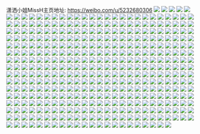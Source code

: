 潇洒小姐MissH主页地址: https://weibo.com/u/5232680306 
![](https://wx4.sinaimg.cn/mw2000/005I7Nbsly1h8ix5zwryxj31hc0u0wkk.jpg) 
![](https://wx4.sinaimg.cn/mw2000/005I7Nbsly1h83tflz50oj31hc0u04ek.jpg) 
![](https://wx4.sinaimg.cn/mw2000/005I7Nbsly1h83u0gj3xoj30u01hcgwz.jpg) 
![](https://wx4.sinaimg.cn/mw2000/005I7Nbsly1h81nvpd8gxj30qa1apn0x.jpg) 
![](https://wx4.sinaimg.cn/mw2000/005I7Nbsly1h7r5wjonvnj31400u0k53.jpg) 
![](https://wx4.sinaimg.cn/mw2000/005I7Nbsly1h7r5wjv5ocj31400u0141.jpg) 
![](https://wx4.sinaimg.cn/mw2000/005I7Nbsly1h7r5wk0howj30mi0u0ai2.jpg) 
![](https://wx4.sinaimg.cn/mw2000/005I7Nbsly1h7r5wk886kj30tz0min1r.jpg) 
![](https://wx4.sinaimg.cn/mw2000/005I7Nbsly1h7r5wjhnbdj31400u0gx9.jpg) 
![](https://wx4.sinaimg.cn/mw2000/005I7Nbsly1h7r5wkdguej31hc0u0k4a.jpg) 
![](https://wx4.sinaimg.cn/mw2000/005I7Nbsly1h7oxaqglppj32c03404qs.jpg) 
![](https://wx4.sinaimg.cn/mw2000/005I7Nbsly1h7odlyfgqfj32dc36w4qt.jpg) 
![](https://wx4.sinaimg.cn/mw2000/005I7Nbsly1h7odm035gwj31np27mhdu.jpg) 
![](https://wx4.sinaimg.cn/mw2000/005I7Nbsly1h7odm2dtxmj32dc35se84.jpg) 
![](https://wx4.sinaimg.cn/mw2000/005I7Nbsly1h7odlvm3mlj32dc35s7wl.jpg) 
![](https://wx4.sinaimg.cn/mw2000/005I7Nbsly1h7odm4yzvqj32dc35s4qt.jpg) 
![](https://wx4.sinaimg.cn/mw2000/005I7Nbsly1h7odvx2fdcj32c03401l0.jpg) 
![](https://wx4.sinaimg.cn/mw2000/005I7Nbsly1h7odw035ylj32dc35s1l2.jpg) 
![](https://wx4.sinaimg.cn/mw2000/005I7Nbsly1h7odw334prj30wi1ychdu.jpg) 
![](https://wx4.sinaimg.cn/mw2000/005I7Nbsly1h7odwkfs6ej33402c01kz.jpg) 
![](https://wx4.sinaimg.cn/mw2000/005I7Nbsly1h7odxm3fddj32c0340b2e.jpg) 
![](https://wx4.sinaimg.cn/mw2000/005I7Nbsly1h7odxqb96aj32c0340nph.jpg) 
![](https://wx4.sinaimg.cn/mw2000/005I7Nbsly1h7odxtb9mtj32c02mub2a.jpg) 
![](https://wx4.sinaimg.cn/mw2000/005I7Nbsly1h7odxi0ky4j32c03404qs.jpg) 
![](https://wx4.sinaimg.cn/mw2000/005I7Nbsly1h7odxvji5lj30wi1ychdt.jpg) 
![](https://wx4.sinaimg.cn/mw2000/005I7Nbsly1h7odxx0ucrj32c0340u0y.jpg) 
![](https://wx4.sinaimg.cn/mw2000/005I7Nbsly1h7ocrlungxj32dc35sqv8.jpg) 
![](https://wx4.sinaimg.cn/mw2000/005I7Nbsly1h7ocs3etbmj31o02yokjn.jpg) 
![](https://wx4.sinaimg.cn/mw2000/005I7Nbsly1h7ocrovl8lj32dc35su11.jpg) 
![](https://wx4.sinaimg.cn/mw2000/005I7Nbsly1h7ocrs0tb6j32dc35su11.jpg) 
![](https://wx4.sinaimg.cn/mw2000/005I7Nbsly1h7ocsdgnt7j32dc35s1l2.jpg) 
![](https://wx4.sinaimg.cn/mw2000/005I7Nbsly1h7ocrv9rf8j32dc35shdx.jpg) 
![](https://wx4.sinaimg.cn/mw2000/005I7Nbsly1h7ocry9aosj32dc35su11.jpg) 
![](https://wx4.sinaimg.cn/mw2000/005I7Nbsly1h7ocs1fvp9j32dc35snph.jpg) 
![](https://wx4.sinaimg.cn/mw2000/005I7Nbsly1h7ocs5qxa9j31o02yohdx.jpg) 
![](https://wx4.sinaimg.cn/mw2000/005I7Nbsly1h7ocs7z7mnj31o02w8x6s.jpg) 
![](https://wx4.sinaimg.cn/mw2000/005I7Nbsly1h7ocrijg33j32dc36su0z.jpg) 
![](https://wx4.sinaimg.cn/mw2000/005I7Nbsly1h7ocsadanoj31nm2yo1l0.jpg) 
![](https://wx4.sinaimg.cn/mw2000/005I7Nbsly1h7ocwxmmoej30wi0hy7a3.jpg) 
![](https://wx4.sinaimg.cn/mw2000/005I7Nbsly1h7nbjrh9nkj30vd0u0790.jpg) 
![](https://wx4.sinaimg.cn/mw2000/005I7Nbsly1h7m4nhbbg8j30tz129gu6.jpg) 
![](https://wx4.sinaimg.cn/mw2000/005I7Nbsly1h7ldwyg1n4j31400u0gyw.jpg) 
![](https://wx4.sinaimg.cn/mw2000/005I7Nbsly1h7ldrvzhemj31400u07hx.jpg) 
![](https://wx4.sinaimg.cn/mw2000/005I7Nbsly1h7ldw601txj316r0tpqmz.jpg) 
![](https://wx4.sinaimg.cn/mw2000/005I7Nbsly1h7ldrwdpwij30mi0u0grn.jpg) 
![](https://wx4.sinaimg.cn/mw2000/005I7Nbsly1h7ldrvlk73j31400u013q.jpg) 
![](https://wx4.sinaimg.cn/mw2000/005I7Nbsly1h7ldrwu0dnj31400u0n7e.jpg) 
![](https://wx4.sinaimg.cn/mw2000/005I7Nbsly1h7f9mhy1akj31hc0u07jv.jpg) 
![](https://wx4.sinaimg.cn/mw2000/005I7Nbsly1h7f9mi8pqgj30mi0u0jvx.jpg) 
![](https://wx4.sinaimg.cn/mw2000/005I7Nbsly1h7f9migectj30mi0u0q8s.jpg) 
![](https://wx4.sinaimg.cn/mw2000/005I7Nbsly1h7f9mipq5ej31400u0qeu.jpg) 
![](https://wx4.sinaimg.cn/mw2000/005I7Nbsly1h7f9miw2khj30mi0u0k1b.jpg) 
![](https://wx4.sinaimg.cn/mw2000/005I7Nbsly1h7f9mj2yv5j30mi0u0jwj.jpg) 
![](https://wx4.sinaimg.cn/mw2000/005I7Nbsly1h7ehsxk9hsj30rt1avmza.jpg) 
![](https://wx4.sinaimg.cn/mw2000/005I7Nbsly1h79amyobusj30wa1flgn9.jpg) 
![](https://wx4.sinaimg.cn/mw2000/005I7Nbsly1h78gftj80qj32c02whhdv.jpg) 
![](https://wx4.sinaimg.cn/mw2000/005I7Nbsly1h783iigvksj31400u0tab.jpg) 
![](https://wx4.sinaimg.cn/mw2000/005I7Nbsly1h783ii4c6vj31400u00yo.jpg) 
![](https://wx4.sinaimg.cn/mw2000/005I7Nbsly1h783iitl1rj31400u0gpc.jpg) 
![](https://wx4.sinaimg.cn/mw2000/005I7Nbsly1h783ij65qfj31400u07bf.jpg) 
![](https://wx4.sinaimg.cn/mw2000/005I7Nbsly1h783iji2qqj30u0140772.jpg) 
![](https://wx4.sinaimg.cn/mw2000/005I7Nbsly1h783ijw9b9j31400u0k1l.jpg) 
![](https://wx4.sinaimg.cn/mw2000/005I7Nbsly1h783ikaejjj30u0140786.jpg) 
![](https://wx4.sinaimg.cn/mw2000/005I7Nbsly1h783ikrsu0j31400u0te9.jpg) 
![](https://wx4.sinaimg.cn/mw2000/005I7Nbsly1h783il13orj30pa0s0wgf.jpg) 
![](https://wx4.sinaimg.cn/mw2000/005I7Nbsly1h77iyibay6j32c03404qr.jpg) 
![](https://wx4.sinaimg.cn/mw2000/005I7Nbsly1h77iyg4gibj32c0340nmm.jpg) 
![](https://wx4.sinaimg.cn/mw2000/005I7Nbsly1h77iygxi0nj33402c0h3g.jpg) 
![](https://wx4.sinaimg.cn/mw2000/005I7Nbsly1h77iyeffq5j31o02yonmc.jpg) 
![](https://wx4.sinaimg.cn/mw2000/005I7Nbsly1h77iympvi4j31o02yoe81.jpg) 
![](https://wx4.sinaimg.cn/mw2000/005I7Nbsly1h77iykyik9j33402d9hdy.jpg) 
![](https://wx4.sinaimg.cn/mw2000/005I7Nbsly1h76w14uqg2j30u014q103.jpg) 
![](https://wx4.sinaimg.cn/mw2000/005I7Nbsly1h6wwq1xkbtj31hc0u0qf3.jpg) 
![](https://wx4.sinaimg.cn/mw2000/005I7Nbsly1h6wwq5b2e9j30tz10udpp.jpg) 
![](https://wx4.sinaimg.cn/mw2000/005I7Nbsly1h6wwqawke8j30u00fv42c.jpg) 
![](https://wx4.sinaimg.cn/mw2000/005I7Nbsly1h6ul8fo0dfj30u0140dnb.jpg) 
![](https://wx4.sinaimg.cn/mw2000/005I7Nbsly1h6ul8glqv5j31250u0gz6.jpg) 
![](https://wx4.sinaimg.cn/mw2000/005I7Nbsly1h6ul5v5sijj30u00vhwhv.jpg) 
![](https://wx4.sinaimg.cn/mw2000/005I7Nbsly1h6rdygem5gj31400u0wsc.jpg) 
![](https://wx4.sinaimg.cn/mw2000/005I7Nbsly1h6rdygtb56j30mi0u0tbk.jpg) 
![](https://wx4.sinaimg.cn/mw2000/005I7Nbsly1h6rdyg5nclj30mi0u0jzn.jpg) 
![](https://wx4.sinaimg.cn/mw2000/005I7Nbsly1h6jbv865qej33402c01kx.jpg) 
![](https://wx4.sinaimg.cn/mw2000/005I7Nbsly1h6jbv9fzikj33402c04qp.jpg) 
![](https://wx4.sinaimg.cn/mw2000/005I7Nbsly1h6jbv6kl1rj33402c04qr.jpg) 
![](https://wx4.sinaimg.cn/mw2000/005I7Nbsly1h6hlkq13mwj30ou185q59.jpg) 
![](https://wx4.sinaimg.cn/mw2000/005I7Nbsly1h6hlkpk05dj32c034016f.jpg) 
![](https://wx4.sinaimg.cn/mw2000/005I7Nbsly1h6dl0pwthhj30ld0tgwf6.jpg) 
![](https://wx4.sinaimg.cn/mw2000/005I7Nbsly1h6dkzsvej9j30wi1yce81.jpg) 
![](https://wx4.sinaimg.cn/mw2000/005I7Nbsly1h5cjd31n6fj318w0u07jx.jpg) 
![](https://wx4.sinaimg.cn/mw2000/005I7Nbsly1h5a8oxvagrj329j29jhdu.jpg) 
![](https://wx4.sinaimg.cn/mw2000/005I7Nbsly1h55hd4202kj31400u0alc.jpg) 
![](https://wx4.sinaimg.cn/mw2000/005I7Nbsly1h55hd18l67j31400u0al6.jpg) 
![](https://wx4.sinaimg.cn/mw2000/005I7Nbsly1h55hd2zgy6j31400u0wqp.jpg) 
![](https://wx4.sinaimg.cn/mw2000/005I7Nbsly1h55hd244f4j31400u0wq4.jpg) 
![](https://wx4.sinaimg.cn/mw2000/005I7Nbsly1h55hf2dwg8j30u010qagv.jpg) 
![](https://wx4.sinaimg.cn/mw2000/005I7Nbsly1h55hd58mubj30u014046v.jpg) 
![](https://wx4.sinaimg.cn/mw2000/005I7Nbsly1h4ktrwy9t1j30mi0qctd6.jpg) 
![](https://wx4.sinaimg.cn/mw2000/005I7Nbsly1h4h2j9fbtoj31hc0u0k5y.jpg) 
![](https://wx4.sinaimg.cn/mw2000/005I7Nbsly1h46xn0viwhj30ku112jzi.jpg) 
![](https://wx4.sinaimg.cn/mw2000/005I7Nbsly1h3p2d0hj9lj31400u0471.jpg) 
![](https://wx4.sinaimg.cn/mw2000/005I7Nbsly1h3p2bwus3kj31400u0n4e.jpg) 
![](https://wx4.sinaimg.cn/mw2000/005I7Nbsly1h3hh7jrugaj32yo1o0npf.jpg) 
![](https://wx4.sinaimg.cn/mw2000/005I7Nbsly1h3hh7kma0fj32mk1o0qv6.jpg) 
![](https://wx4.sinaimg.cn/mw2000/005I7Nbsly1h3hh7lsouuj31o02yo7wj.jpg) 
![](https://wx4.sinaimg.cn/mw2000/005I7Nbsly1h3hh7msp0dj31o02yob2b.jpg) 
![](https://wx4.sinaimg.cn/mw2000/005I7Nbsly1h3hh7npukuj32yo1o0qv7.jpg) 
![](https://wx4.sinaimg.cn/mw2000/005I7Nbsly1h3hh7p0t2kj32yo1o0qv7.jpg) 
![](https://wx4.sinaimg.cn/mw2000/005I7Nbsly1h3frvb4ibtj30wi1nx7ji.jpg) 
![](https://wx4.sinaimg.cn/mw2000/005I7Nbsly1h3dhheg2yjj32a22a21ky.jpg) 
![](https://wx4.sinaimg.cn/mw2000/005I7Nbsly1h3151c8826j31hc0u0h2i.jpg) 
![](https://wx4.sinaimg.cn/mw2000/005I7Nbsly1h2yxlivswrj31hc0u049c.jpg) 
![](https://wx4.sinaimg.cn/mw2000/005I7Nbsly1h2yxljcc6uj33402c0npd.jpg) 
![](https://wx4.sinaimg.cn/mw2000/005I7Nbsly1h2yxhichsfj31hc0u0b29.jpg) 
![](https://wx4.sinaimg.cn/mw2000/005I7Nbsly1h2yxh761uzj315f0tv1kx.jpg) 
![](https://wx4.sinaimg.cn/mw2000/005I7Nbsly1h2xmj1kh59j33402c04qq.jpg) 
![](https://wx4.sinaimg.cn/mw2000/005I7Nbsly1h2xmj29k6ej33402c04qp.jpg) 
![](https://wx4.sinaimg.cn/mw2000/005I7Nbsly1h2qatu3d23j31540t4dro.jpg) 
![](https://wx4.sinaimg.cn/mw2000/005I7Nbsly1h2qattuv1yj31hc0u0asw.jpg) 
![](https://wx4.sinaimg.cn/mw2000/005I7Nbsly1h2kvz4iahdj333y28nx6r.jpg) 
![](https://wx4.sinaimg.cn/mw2000/005I7Nbsly1h2jwskqix1j30u60u648v.jpg) 
![](https://wx4.sinaimg.cn/mw2000/005I7Nbsly1h2jwsl13y7j30u60u6wpt.jpg) 
![](https://wx4.sinaimg.cn/mw2000/005I7Nbsly1h2jwslfg2aj30u60u6agr.jpg) 
![](https://wx4.sinaimg.cn/mw2000/005I7Nbsly1h2jwsk6fj7j32c0340e83.jpg) 
![](https://wx4.sinaimg.cn/mw2000/005I7Nbsly1h2jwsm1iv9j322o341kjl.jpg) 
![](https://wx4.sinaimg.cn/mw2000/005I7Nbsly1h2jwsm8a6uj30zm0yy0xw.jpg) 
![](https://wx4.sinaimg.cn/mw2000/005I7Nbsly1h2g0sawmnvj30tz0xb4f3.jpg) 
![](https://wx4.sinaimg.cn/mw2000/005I7Nbsly1h2g0wp1onwj30k00db0tq.jpg) 
![](https://wx4.sinaimg.cn/mw2000/005I7Nbsly1h2g0woqlwbj30ji0hmta9.jpg) 
![](https://wx4.sinaimg.cn/mw2000/005I7Nbsly1h2g0wp9xt0j30ki0jydhq.jpg) 
![](https://wx4.sinaimg.cn/mw2000/005I7Nbsly1h2ch73ee9xj32c0340qv5.jpg) 
![](https://wx4.sinaimg.cn/mw2000/005I7Nbsly1h22dh8ks37j32c0340qv7.jpg) 
![](https://wx4.sinaimg.cn/mw2000/005I7Nbsly1h22dh9evcwj32c03401kz.jpg) 
![](https://wx4.sinaimg.cn/mw2000/005I7Nbsly1h22dh7bgojj33402c01kz.jpg) 
![](https://wx4.sinaimg.cn/mw2000/005I7Nbsly1h22dhad01kj33402c0hdv.jpg) 
![](https://wx4.sinaimg.cn/mw2000/005I7Nbsly1h1z7k9zkdmj31sc2ds7wi.jpg) 
![](https://wx4.sinaimg.cn/mw2000/005I7Nbsly1h1ukbni7gjj30te13z14q.jpg) 
![](https://wx4.sinaimg.cn/mw2000/005I7Nbsly1h1m1c0nd3hj31d20u0np6.jpg) 
![](https://wx4.sinaimg.cn/mw2000/005I7Nbsly1h1jwtj1v8gj31c60u0axp.jpg) 
![](https://wx4.sinaimg.cn/mw2000/005I7Nbsly1h1jwti8asmj31hc0u0e81.jpg) 
![](https://wx4.sinaimg.cn/mw2000/005I7Nbsly1h1jwtk1pw9j30mi0u0k39.jpg) 
![](https://wx4.sinaimg.cn/mw2000/005I7Nbsly1h1jwvqttvgj30mi0u04a4.jpg) 
![](https://wx4.sinaimg.cn/mw2000/005I7Nbsly1h1jwvra4k6j30mi0u04c0.jpg) 
![](https://wx4.sinaimg.cn/mw2000/005I7Nbsly1h1jwvq5xj1j31400u07tu.jpg) 
![](https://wx4.sinaimg.cn/mw2000/005I7Nbsly1h1d3btp8p1j313u0tungs.jpg) 
![](https://wx4.sinaimg.cn/mw2000/005I7Nbsly1h1d3bt7i7qj313u0tun80.jpg) 
![](https://wx4.sinaimg.cn/mw2000/005I7Nbsly1h1d3budoolj31hc0u0tsg.jpg) 
![](https://wx4.sinaimg.cn/mw2000/005I7Nbsly1h1d3bupcudj313u0tu13v.jpg) 
![](https://wx4.sinaimg.cn/mw2000/005I7Nbsly1h1d3bsdbtxj30mi0u0aii.jpg) 
![](https://wx4.sinaimg.cn/mw2000/005I7Nbsly1h1d3bstwesj31400u0h7g.jpg) 
![](https://wx4.sinaimg.cn/mw2000/005I7Nbsly1h19shibgjej31400u0x09.jpg) 
![](https://wx4.sinaimg.cn/mw2000/005I7Nbsly1h19shhrg9wj30mi0u0alw.jpg) 
![](https://wx4.sinaimg.cn/mw2000/005I7Nbsly1h181tfy307j31nt0m6h99.jpg) 
![](https://wx4.sinaimg.cn/mw2000/005I7Nbsly1h12atyldvrj30mi0u0nam.jpg) 
![](https://wx4.sinaimg.cn/mw2000/005I7Nbsly1h12avqi5sbj30y00s2ql6.jpg) 
![](https://wx4.sinaimg.cn/mw2000/005I7Nbsly1h12atzlolmj32c03407wj.jpg) 
![](https://wx4.sinaimg.cn/mw2000/005I7Nbsly1h12au0gspcj33402c0x6r.jpg) 
![](https://wx4.sinaimg.cn/mw2000/005I7Nbsly1h12au18hd7j30mi0u0nju.jpg) 
![](https://wx4.sinaimg.cn/mw2000/005I7Nbsly1h12autoz72j33402c0kjp.jpg) 
![](https://wx4.sinaimg.cn/mw2000/005I7Nbsly1h0y3kn27i3j30mi0u0kdx.jpg) 
![](https://wx4.sinaimg.cn/mw2000/005I7Nbsly1h0y3knp5lkj30mi0u0nas.jpg) 
![](https://wx4.sinaimg.cn/mw2000/005I7Nbsly1h0y3koinpoj30mi0u0k17.jpg) 
![](https://wx4.sinaimg.cn/mw2000/005I7Nbsly1h0y3kp3wv7j31400u0ane.jpg) 
![](https://wx4.sinaimg.cn/mw2000/005I7Nbsly1h0y3kplyezj30mi0u0wv8.jpg) 
![](https://wx4.sinaimg.cn/mw2000/005I7Nbsly1h0y3klzxqij31400u0x5o.jpg) 
![](https://wx4.sinaimg.cn/mw2000/005I7Nbsly1h0y3kq0ublj30mi0u0gzx.jpg) 
![](https://wx4.sinaimg.cn/mw2000/005I7Nbsly1h0y3kqfxgjj30mi0u0tld.jpg) 
![](https://wx4.sinaimg.cn/mw2000/005I7Nbsly1h0y3l9lltdj30mi0u0ngo.jpg) 
![](https://wx4.sinaimg.cn/mw2000/005I7Nbsly1h0nsq54dqkj30qo182q6i.jpg) 
![](https://wx4.sinaimg.cn/mw2000/005I7Nbsly1h0l2bg0q6cj30hs0g1taf.jpg) 
![](https://wx4.sinaimg.cn/mw2000/005I7Nbsly1h0l2bg9agoj30j60lwtcm.jpg) 
![](https://wx4.sinaimg.cn/mw2000/005I7Nbsly1h0845ahg9lj31400u0wmc.jpg) 
![](https://wx4.sinaimg.cn/mw2000/005I7Nbsly1h0845aszrwj31400u0jzk.jpg) 
![](https://wx4.sinaimg.cn/mw2000/005I7Nbsly1h08459yplzj31400u0tid.jpg) 
![](https://wx4.sinaimg.cn/mw2000/005I7Nbsly1h0845baeb8j30tz0miq8e.jpg) 
![](https://wx4.sinaimg.cn/mw2000/005I7Nbsly1h07cezva0mj30tz1ef7gb.jpg) 
![](https://wx4.sinaimg.cn/mw2000/005I7Nbsly1h07cdznmvlj31e20u0h75.jpg) 
![](https://wx4.sinaimg.cn/mw2000/005I7Nbsly1h07ce1xyvoj31hc0u04cu.jpg) 
![](https://wx4.sinaimg.cn/mw2000/005I7Nbsly1h07ce2m7qaj31hc0u0tjb.jpg) 
![](https://wx4.sinaimg.cn/mw2000/005I7Nbsly1h07ce3awkgj30tk16rwm2.jpg) 
![](https://wx4.sinaimg.cn/mw2000/005I7Nbsly1h07ce3pv97j30tz1ddgrf.jpg) 
![](https://wx4.sinaimg.cn/mw2000/005I7Nbsly1gzry2al6bhj30tu1eu4qp.jpg) 
![](https://wx4.sinaimg.cn/mw2000/005I7Nbsly1gzry33nnrmj32qo1jix6r.jpg) 
![](https://wx4.sinaimg.cn/mw2000/005I7Nbsly1gzry35fn7qj32c0340npe.jpg) 
![](https://wx4.sinaimg.cn/mw2000/005I7Nbsly1gzelmxm19ej31hc0sukgh.jpg) 
![](https://wx4.sinaimg.cn/mw2000/005I7Nbsly1gzelmy8iv7j31g90t54qp.jpg) 
![](https://wx4.sinaimg.cn/mw2000/005I7Nbsly1gyh3qb0z00j31xi33vnpe.jpg) 
![](https://wx4.sinaimg.cn/mw2000/005I7Nbsly1gyh3sdps7wj30wi1yckjl.jpg) 
![](https://wx4.sinaimg.cn/mw2000/005I7Nbsly1gyh3sce7d2j30u01hcwvr.jpg) 
![](https://wx4.sinaimg.cn/mw2000/005I7Nbsly1gxxh8jzwsej30ot0x6dlm.jpg) 
![](https://wx4.sinaimg.cn/mw2000/005I7Nbsly1gxnryrwwwfj31400u079s.jpg) 
![](https://wx4.sinaimg.cn/mw2000/005I7Nbsly1gxns47wpnnj30wq0k0q7n.jpg) 
![](https://wx4.sinaimg.cn/mw2000/005I7Nbsly1gxev8a8sqqj30mi0u0e12.jpg) 
![](https://wx4.sinaimg.cn/mw2000/005I7Nbsly1gxeurioh1zj30mi0u046l.jpg) 
![](https://wx4.sinaimg.cn/mw2000/005I7Nbsly1gxeurifpf6j30tz0miwlx.jpg) 
![](https://wx4.sinaimg.cn/mw2000/005I7Nbsly1gxeuriyqtij30tz0mi7d6.jpg) 
![](https://wx4.sinaimg.cn/mw2000/005I7Nbsly1gxeurj9fwaj31400u0neh.jpg) 
![](https://wx4.sinaimg.cn/mw2000/005I7Nbsly1gxeurjkipxj30pt0eajy2.jpg) 
![](https://wx4.sinaimg.cn/mw2000/005I7Nbsly1gxeurjxlpbj30s50jkdsc.jpg) 
![](https://wx4.sinaimg.cn/mw2000/005I7Nbsly1gwg7k1i64hj30mi0r0tmb.jpg) 
![](https://wx4.sinaimg.cn/mw2000/005I7Nbsly1gwg7kudsnpj30mi0r3dly.jpg) 
![](https://wx4.sinaimg.cn/mw2000/005I7Nbsly1gwel2ni66mj31400u0aoe.jpg) 
![](https://wx4.sinaimg.cn/mw2000/005I7Nbsly1gwel2n4dk8j31400u04kd.jpg) 
![](https://wx4.sinaimg.cn/mw2000/005I7Nbsly1gwel2nwh1xj30u0107ng9.jpg) 
![](https://wx4.sinaimg.cn/mw2000/005I7Nbsly1gwel2onfyhj30u01dq7o5.jpg) 
![](https://wx4.sinaimg.cn/mw2000/005I7Nbsly1gwdoe8ju77j31400u04ad.jpg) 
![](https://wx4.sinaimg.cn/mw2000/005I7Nbsly1gwdoe9a14zj31400u0jvy.jpg) 
![](https://wx4.sinaimg.cn/mw2000/005I7Nbsly1gwdoegnoy0j30u0140alf.jpg) 
![](https://wx4.sinaimg.cn/mw2000/005I7Nbsly1gwdoed51xdj30u0140h1v.jpg) 
![](https://wx4.sinaimg.cn/mw2000/005I7Nbsly1gwdoeaviw4j31400u0wni.jpg) 
![](https://wx4.sinaimg.cn/mw2000/005I7Nbsly1gwdoeef7dpj31400u018z.jpg) 
![](https://wx4.sinaimg.cn/mw2000/005I7Nbsly1gwdoefiatxj30u0140qnk.jpg) 
![](https://wx4.sinaimg.cn/mw2000/005I7Nbsly1gwdoefvv2oj31400u012r.jpg) 
![](https://wx4.sinaimg.cn/mw2000/005I7Nbsly1gwdoeg87xwj30u0140guu.jpg) 
![](https://wx4.sinaimg.cn/mw2000/005I7Nbsly1gwcbu4bbicj31ez21fnpd.jpg) 
![](https://wx4.sinaimg.cn/mw2000/005I7Nbsly1gwcbu3rdqkj31ez2ee4qq.jpg) 
![](https://wx4.sinaimg.cn/mw2000/005I7Nbsly1gwcbu533ghj31f029l7wi.jpg) 
![](https://wx4.sinaimg.cn/mw2000/005I7Nbsly1gw3fnsw9lbj30u01hck5y.jpg) 
![](https://wx4.sinaimg.cn/mw2000/005I7Nbsly1gw3fntdel5j30u01hc4as.jpg) 
![](https://wx4.sinaimg.cn/mw2000/005I7Nbsly1gw3fpzjwbmj30u01hctl1.jpg) 
![](https://wx4.sinaimg.cn/mw2000/005I7Nbsly1gw32051vt6j30b70ez3z3.jpg) 
![](https://wx4.sinaimg.cn/mw2000/005I7Nbsly1gv8ed43elyj61wd2j4npd02.jpg) 
![](https://wx4.sinaimg.cn/mw2000/005I7Nbsly1gv8ed5dn6zj62c03401kz02.jpg) 
![](https://wx4.sinaimg.cn/mw2000/005I7Nbsly1gv8ed6ifv9j63402c0hdy02.jpg) 
![](https://wx4.sinaimg.cn/mw2000/005I7Nbsly1gv8ed90z0zj63402c0e8402.jpg) 
![](https://wx4.sinaimg.cn/mw2000/005I7Nbsly1gv8ed9zdckj63402c0e8402.jpg) 
![](https://wx4.sinaimg.cn/mw2000/005I7Nbsly1gv8edb7epoj62c0340x6s02.jpg) 
![](https://wx4.sinaimg.cn/mw2000/005I7Nbsly1gv8edc9rvbj62c03407wk02.jpg) 
![](https://wx4.sinaimg.cn/mw2000/005I7Nbsly1gv8edd5b9nj63402c0b2d02.jpg) 
![](https://wx4.sinaimg.cn/mw2000/005I7Nbsly1gv8eddys7gj62c0340b2a02.jpg) 
![](https://wx4.sinaimg.cn/mw2000/005I7Nbsly1gv793mbc2sj60u0140th502.jpg) 
![](https://wx4.sinaimg.cn/mw2000/005I7Nbsgy1gv1f8wrnx4j60u014076w02.jpg) 
![](https://wx4.sinaimg.cn/mw2000/005I7Nbsly1guqjxg7ep8j61cb2dsqv502.jpg) 
![](https://wx4.sinaimg.cn/mw2000/005I7Nbsly1guqjxh1ip9j61cb2dsnpd02.jpg) 
![](https://wx4.sinaimg.cn/mw2000/005I7Nbsly1guqjxiiixtj63402c0hdv02.jpg) 
![](https://wx4.sinaimg.cn/mw2000/005I7Nbsly1guqjxfcthxj62io1f0qv602.jpg) 
![](https://wx4.sinaimg.cn/mw2000/005I7Nbsly1guporip8k6j60se0w21bw02.jpg) 
![](https://wx4.sinaimg.cn/mw2000/005I7Nbsly1guokpghpavj619c0rkk9802.jpg) 
![](https://wx4.sinaimg.cn/mw2000/005I7Nbsly1guokpgtn1uj610g0rg7mv02.jpg) 
![](https://wx4.sinaimg.cn/mw2000/005I7Nbsly1gueyuw5micj61400u0qo302.jpg) 
![](https://wx4.sinaimg.cn/mw2000/005I7Nbsly1gueyuwmv47j61400u0kco02.jpg) 
![](https://wx4.sinaimg.cn/mw2000/005I7Nbsly1gueyuwy7y5j60mi0u0qgq02.jpg) 
![](https://wx4.sinaimg.cn/mw2000/005I7Nbsly1gueyuuyf2cj60mi0u07kx02.jpg) 
![](https://wx4.sinaimg.cn/mw2000/005I7Nbsly1gtugayn1cjj60u0140wht02.jpg) 
![](https://wx4.sinaimg.cn/mw2000/005I7Nbsly1gtugaycky8j60u0140n0m02.jpg) 
![](https://wx4.sinaimg.cn/mw2000/005I7Nbsly1gtugayw0wnj60u016m42302.jpg) 
![](https://wx4.sinaimg.cn/mw2000/005I7Nbsly1gtugazbjx0j33401r0qv5.jpg) 
![](https://wx4.sinaimg.cn/mw2000/005I7Nbsly1gtugb0f31lj62a32suu0x02.jpg) 
![](https://wx4.sinaimg.cn/mw2000/005I7Nbsly1gtugb0vl71j60u013wn0j02.jpg) 
![](https://wx4.sinaimg.cn/mw2000/005I7Nbsly1gte80z70p6j61400u0wpl02.jpg) 
![](https://wx4.sinaimg.cn/mw2000/005I7Nbsly1gt3jl7mx76j30m80ryjt4.jpg) 
![](https://wx4.sinaimg.cn/mw2000/005I7Nbsly1gsq2jpdd38j30zv0u0gt9.jpg) 
![](https://wx4.sinaimg.cn/mw2000/005I7Nbsly1gsq2jqps7kj31400u0gnj.jpg) 
![](https://wx4.sinaimg.cn/mw2000/005I7Nbsly1gsq2jogjenj31400u0n30.jpg) 
![](https://wx4.sinaimg.cn/mw2000/005I7Nbsly1gs7o0f2ch2j30p90tzgub.jpg) 
![](https://wx4.sinaimg.cn/mw2000/005I7Nbsly1grx6b3tq1oj31531ljnbx.jpg) 
![](https://wx4.sinaimg.cn/mw2000/005I7Nbsly1grx6b4maazj33402c0e6o.jpg) 
![](https://wx4.sinaimg.cn/mw2000/005I7Nbsly1grx6b3g2tpj31400u0adg.jpg) 
![](https://wx4.sinaimg.cn/mw2000/005I7Nbsly1grnzfdxuu9j33402c04qq.jpg) 
![](https://wx4.sinaimg.cn/mw2000/005I7Nbsly1gpu4oi6wrvj30n01dsu0x.jpg) 
![](https://wx4.sinaimg.cn/mw2000/005I7Nbsly1gpn6hyt973j30mi0u0e81.jpg) 
![](https://wx4.sinaimg.cn/mw2000/005I7Nbsly1gpn6jg2180j33402c0u0y.jpg) 
![](https://wx4.sinaimg.cn/mw2000/005I7Nbsly1gpn6jizqe1j313u0tu4qq.jpg) 
![](https://wx4.sinaimg.cn/mw2000/005I7Nbsly1gphezf0b15j30nn16014v.jpg) 
![](https://wx4.sinaimg.cn/mw2000/005I7Nbsly1gpeyhkhcttj31400u04ao.jpg) 
![](https://wx4.sinaimg.cn/mw2000/005I7Nbsgy1gok9kcidxnj313u0tuket.jpg) 
![](https://wx4.sinaimg.cn/mw2000/005I7Nbsly1gobthf6ur5j33402c0b2a.jpg) 
![](https://wx4.sinaimg.cn/mw2000/005I7Nbsly1gobthhckbsj30mi0u0khr.jpg) 
![](https://wx4.sinaimg.cn/mw2000/005I7Nbsly1gobthd89n0j30mi0u0nlr.jpg) 
![](https://wx4.sinaimg.cn/mw2000/005I7Nbsly1gobthi3wfvj30mi0u01kx.jpg) 
![](https://wx4.sinaimg.cn/mw2000/005I7Nbsly1gobtk1lxgpj30mi0u0qsv.jpg) 
![](https://wx4.sinaimg.cn/mw2000/005I7Nbsly1go85c73uhgj31400u0e81.jpg) 
![](https://wx4.sinaimg.cn/mw2000/005I7Nbsly1gnxw0hcwtzj30c80aqaay.jpg) 
![](https://wx4.sinaimg.cn/mw2000/005I7Nbsly1gnvjk3b928j30u018vu0x.jpg) 
![](https://wx4.sinaimg.cn/mw2000/005I7Nbsly1gmxywvbmqrj313u0tuhdt.jpg) 
![](https://wx4.sinaimg.cn/mw2000/005I7Nbsly1gmxywvvzkaj30mi0u0x4o.jpg) 
![](https://wx4.sinaimg.cn/mw2000/005I7Nbsly1gmxywwayuzj313u0tukjl.jpg) 
![](https://wx4.sinaimg.cn/mw2000/005I7Nbsly1gmxywwqivoj313u0tue81.jpg) 
![](https://wx4.sinaimg.cn/mw2000/005I7Nbsly1gmr5vsezs2j313u0tux6p.jpg) 
![](https://wx4.sinaimg.cn/mw2000/005I7Nbsly1gmr5vt1o6mj30mi0u01kx.jpg) 
![](https://wx4.sinaimg.cn/mw2000/005I7Nbsly1gmq07bjktcj30mi0u0x2x.jpg) 
![](https://wx4.sinaimg.cn/mw2000/005I7Nbsly1gmbwf72smyj30tk0vlgxt.jpg) 
![](https://wx4.sinaimg.cn/mw2000/005I7Nbsly1gmb2heri6rj31hc0u07ll.jpg) 
![](https://wx4.sinaimg.cn/mw2000/005I7Nbsly1gmb2hghjqxj32io1ez1ky.jpg) 
![](https://wx4.sinaimg.cn/mw2000/005I7Nbsly1gmb2hdl8grj31hc0u0tlh.jpg) 
![](https://wx4.sinaimg.cn/mw2000/005I7Nbsly1gm17btbux1j31hc0u0npe.jpg) 
![](https://wx4.sinaimg.cn/mw2000/005I7Nbsly1glx5vvy9ykj30mi0nc0vq.jpg) 
![](https://wx4.sinaimg.cn/mw2000/005I7Nbsly1gluiijjed2j30tu0wyn45.jpg) 
![](https://wx4.sinaimg.cn/mw2000/005I7Nbsly1gln8cnvgboj315f0nbk08.jpg) 
![](https://wx4.sinaimg.cn/mw2000/005I7Nbsly1gln8coeeyxj31660nqds6.jpg) 
![](https://wx4.sinaimg.cn/mw2000/005I7Nbsly1gln8cn4vxej31280lin4f.jpg) 
![](https://wx4.sinaimg.cn/mw2000/005I7Nbsly1gln8cq41e4j31hc0u0k73.jpg) 
![](https://wx4.sinaimg.cn/mw2000/005I7Nbsly1glkaxoppiuj313u0tu1ky.jpg) 
![](https://wx4.sinaimg.cn/mw2000/005I7Nbsly1glkaxqr3n1j313u0tuqv5.jpg) 
![](https://wx4.sinaimg.cn/mw2000/005I7Nbsly1glkaxr7l5nj31d40u0kjm.jpg) 
![](https://wx4.sinaimg.cn/mw2000/005I7Nbsly1glkaxrmy8fj30u00zlnpd.jpg) 
![](https://wx4.sinaimg.cn/mw2000/005I7Nbsly1glkaxrxvtxj30zw0iu7sr.jpg) 
![](https://wx4.sinaimg.cn/mw2000/005I7Nbsly1glkaxzf6ynj30qp1bgqv5.jpg) 
![](https://wx4.sinaimg.cn/mw2000/005I7Nbsly1glkaxsgq34j30u00x8kjl.jpg) 
![](https://wx4.sinaimg.cn/mw2000/005I7Nbsly1glkaxs5vsgj30u014043q.jpg) 
![](https://wx4.sinaimg.cn/mw2000/005I7Nbsly1glkaxo31nsj30u00opdn0.jpg) 
![](https://wx4.sinaimg.cn/mw2000/005I7Nbsly1gl9wuqezz7j30mi0s1e3w.jpg) 
![](https://wx4.sinaimg.cn/mw2000/005I7Nbsly1gkkebvaytmj313u0tunpe.jpg) 
![](https://wx4.sinaimg.cn/mw2000/005I7Nbsly1gkkebu71n1j313u0tue82.jpg) 
![](https://wx4.sinaimg.cn/mw2000/005I7Nbsly1gkkebvykbcj30mi0u0b29.jpg) 
![](https://wx4.sinaimg.cn/mw2000/005I7Nbsly1gk47cjz2unj30u019rafm.jpg) 
![](https://wx4.sinaimg.cn/mw2000/005I7Nbsly1gjxbuwxspoj30n01ds7wh.jpg) 
![](https://wx4.sinaimg.cn/mw2000/005I7Nbsly1gj68f8tuqhj31se0u0e28.jpg) 
![](https://wx4.sinaimg.cn/mw2000/005I7Nbsly1gj68fg49bfj31160u011m.jpg) 
![](https://wx4.sinaimg.cn/mw2000/005I7Nbsly1gj68f2mvzij313u0tu13a.jpg) 
![](https://wx4.sinaimg.cn/mw2000/005I7Nbsly1gj59nx41u1j32lq0tu4qp.jpg) 
![](https://wx4.sinaimg.cn/mw2000/005I7Nbsly1gj48e8c2rzj313u0tuhdt.jpg) 
![](https://wx4.sinaimg.cn/mw2000/005I7Nbsly1gj48dy3uhpj33402c0kjl.jpg) 
![](https://wx4.sinaimg.cn/mw2000/005I7Nbsly1gj48eemx24j313u0tu4qp.jpg) 
![](https://wx4.sinaimg.cn/mw2000/005I7Nbsly1gj40fy41s3j33402c01ky.jpg) 
![](https://wx4.sinaimg.cn/mw2000/005I7Nbsly1gizpfff3fcj32io1ez7wi.jpg) 
![](https://wx4.sinaimg.cn/mw2000/005I7Nbsly1giyoahe8vej31ey1xekjl.jpg) 
![](https://wx4.sinaimg.cn/mw2000/005I7Nbsly1giyofrcu82j30u01iqu0x.jpg) 
![](https://wx4.sinaimg.cn/mw2000/005I7Nbsly1giu2r8s0xjj31jk2bcu0x.jpg) 
![](https://wx4.sinaimg.cn/mw2000/005I7Nbsly1girnpcn6ggj30mc0qj1kx.jpg) 
![](https://wx4.sinaimg.cn/mw2000/005I7Nbsly1gipfp42xpij30u01hc17a.jpg) 
![](https://wx4.sinaimg.cn/mw2000/005I7Nbsly1gipfpon5lvj31400u014s.jpg) 
![](https://wx4.sinaimg.cn/mw2000/005I7Nbsly1gipfpmpk5dj30tz0mik11.jpg) 
![](https://wx4.sinaimg.cn/mw2000/005I7Nbsly1giodx3v4fyj31ez2iokjm.jpg) 
![](https://wx4.sinaimg.cn/mw2000/005I7Nbsly1giodzadsnoj31hc0u07wj.jpg) 
![](https://wx4.sinaimg.cn/mw2000/005I7Nbsly1gioe05v29ij313y0tyb2a.jpg) 
![](https://wx4.sinaimg.cn/mw2000/005I7Nbsly1giodx4ky52j30u01by7wj.jpg) 
![](https://wx4.sinaimg.cn/mw2000/005I7Nbsly1giklimf1imj33402c0h77.jpg) 
![](https://wx4.sinaimg.cn/mw2000/005I7Nbsly1gijt3vth3xj30u01977fd.jpg) 
![](https://wx4.sinaimg.cn/mw2000/005I7Nbsly1gi03kw0qmfj30py0sgaey.jpg) 
![](https://wx4.sinaimg.cn/mw2000/005I7Nbsly1ghppymgblsj30bh0bb0w2.jpg) 
![](https://wx4.sinaimg.cn/mw2000/005I7Nbsly1ghpd2xke08j30u01407ay.jpg) 
![](https://wx4.sinaimg.cn/mw2000/005I7Nbsly1ghh9mn40tej30u0140tdd.jpg) 
![](https://wx4.sinaimg.cn/mw2000/005I7Nbsly1ghh9pjl4nvj30ty166u0x.jpg) 
![](https://wx4.sinaimg.cn/mw2000/005I7Nbsly1ghggrkaunpj33402c0u0x.jpg) 
![](https://wx4.sinaimg.cn/mw2000/005I7Nbsly1ghgg3qnc1dj32io1ez4qq.jpg) 
![](https://wx4.sinaimg.cn/mw2000/005I7Nbsly1ghgg3pqeszj32io1ez1ky.jpg) 
![](https://wx4.sinaimg.cn/mw2000/005I7Nbsly1ghcti2cfa7j31400u0dq5.jpg) 
![](https://wx4.sinaimg.cn/mw2000/005I7Nbsly1ghcti1kvvij30u0140do9.jpg) 
![](https://wx4.sinaimg.cn/mw2000/005I7Nbsly1ghcti2she4j30u0114grd.jpg) 
![](https://wx4.sinaimg.cn/mw2000/005I7Nbsly1ghcti3bvvmj30u01hc7hu.jpg) 
![](https://wx4.sinaimg.cn/mw2000/005I7Nbsly1ghctttfaqrj30u01hctm7.jpg) 
![](https://wx4.sinaimg.cn/mw2000/005I7Nbsly1ghcti47r33j31400u0h3j.jpg) 
![](https://wx4.sinaimg.cn/mw2000/005I7Nbsly1ghcti57t01j30u0140qje.jpg) 
![](https://wx4.sinaimg.cn/mw2000/005I7Nbsly1ghcti5jjrpj31400u0tms.jpg) 
![](https://wx4.sinaimg.cn/mw2000/005I7Nbsly1ghctkdkrnwj30u0190ws2.jpg) 
![](https://wx4.sinaimg.cn/mw2000/005I7Nbsly1gh3qrbxi4xj32io1ezqv5.jpg) 
![](https://wx4.sinaimg.cn/mw2000/005I7Nbsly1gh3qrd1644j32io1eznpd.jpg) 
![](https://wx4.sinaimg.cn/mw2000/005I7Nbsly1gh3qrdzffsj32c0340b2a.jpg) 
![](https://wx4.sinaimg.cn/mw2000/005I7Nbsly1ggxx4yu7k3j32f31sr7wk.jpg) 
![](https://wx4.sinaimg.cn/mw2000/005I7Nbsly1ggwe15d4gaj32402tc7wi.jpg) 
![](https://wx4.sinaimg.cn/mw2000/005I7Nbsly1ggwe1706rdj31cc1p2e81.jpg) 
![](https://wx4.sinaimg.cn/mw2000/005I7Nbsly1ggwe12xczkj31w02inb2a.jpg) 
![](https://wx4.sinaimg.cn/mw2000/005I7Nbsly1ggwe19hltkj31hc0u0k8b.jpg) 
![](https://wx4.sinaimg.cn/mw2000/005I7Nbsly1ggtsxeiutqj31070tznpd.jpg) 
![](https://wx4.sinaimg.cn/mw2000/005I7Nbsly1ggtsvqmtrcj32in1w01kz.jpg) 
![](https://wx4.sinaimg.cn/mw2000/005I7Nbsly1ggtsvlditjj32in1w01ky.jpg) 
![](https://wx4.sinaimg.cn/mw2000/005I7Nbsly1ggt2i9ornyj31w02iox6r.jpg) 
![](https://wx4.sinaimg.cn/mw2000/005I7Nbsly1ggt2i6rum0j31w02io4qs.jpg) 
![](https://wx4.sinaimg.cn/mw2000/005I7Nbsly1ggt2ib4vxej33402547wi.jpg) 
![](https://wx4.sinaimg.cn/mw2000/005I7Nbsly1ggt2iddeb9j33402bcqv7.jpg) 
![](https://wx4.sinaimg.cn/mw2000/005I7Nbsly1ggt2if76hjj322v36iu0y.jpg) 
![](https://wx4.sinaimg.cn/mw2000/005I7Nbsly1ggt2ij1o6jj31t92innpf.jpg) 
![](https://wx4.sinaimg.cn/mw2000/005I7Nbsly1ggry7fiio3j32vu1ownpd.jpg) 
![](https://wx4.sinaimg.cn/mw2000/005I7Nbsly1ggry7g780dj33401thu0x.jpg) 
![](https://wx4.sinaimg.cn/mw2000/005I7Nbsly1ggr1trxl47j33402c0hdu.jpg) 
![](https://wx4.sinaimg.cn/mw2000/005I7Nbsly1gfrwivj71pj313y0tye81.jpg) 
![](https://wx4.sinaimg.cn/mw2000/005I7Nbsly1gfrwiteotyj313y0tynpd.jpg) 
![](https://wx4.sinaimg.cn/mw2000/005I7Nbsly1gfrwiwt0x3j313y0tye81.jpg) 
![](https://wx4.sinaimg.cn/mw2000/005I7Nbsly1gfrwis8mdtj313y0tyqv5.jpg) 
![](https://wx4.sinaimg.cn/mw2000/005I7Nbsly1gfrwixtlu6j313y0tye81.jpg) 
![](https://wx4.sinaimg.cn/mw2000/005I7Nbsly1gfrwlodjgpj313y0tye81.jpg) 
![](https://wx4.sinaimg.cn/mw2000/005I7Nbsly1gfrwlp9wwqj313y0tye81.jpg) 
![](https://wx4.sinaimg.cn/mw2000/005I7Nbsly1gfrwj2au4mj313y0tykjl.jpg) 
![](https://wx4.sinaimg.cn/mw2000/005I7Nbsly1gfrwlq3xpej313y0tyb2a.jpg) 
![](https://wx4.sinaimg.cn/mw2000/005I7Nbsly1gfr21xp4xej313y0tyu0x.jpg) 
![](https://wx4.sinaimg.cn/mw2000/005I7Nbsly1gfr222c1d6j313y0tyu0x.jpg) 
![](https://wx4.sinaimg.cn/mw2000/005I7Nbsly1gfr223mp5qj313y0tyqv5.jpg) 
![](https://wx4.sinaimg.cn/mw2000/005I7Nbsly1gfr23j55euj30ty13y7wi.jpg) 
![](https://wx4.sinaimg.cn/mw2000/005I7Nbsly1gfr24panipj30ty13yu0x.jpg) 
![](https://wx4.sinaimg.cn/mw2000/005I7Nbsly1gfr25ksu9cj313u0tunpd.jpg) 
![](https://wx4.sinaimg.cn/mw2000/005I7Nbsly1gf9skk36z5j33402c0e82.jpg) 
![](https://wx4.sinaimg.cn/mw2000/005I7Nbsly1gf9skhggfpj32c03407wi.jpg) 
![](https://wx4.sinaimg.cn/mw2000/005I7Nbsly1gf9skmx7ftj32c0340hdu.jpg) 
![](https://wx4.sinaimg.cn/mw2000/005I7Nbsly1geenhhtwywj31sc2dsx6p.jpg) 
![](https://wx4.sinaimg.cn/mw2000/005I7Nbsly1ge86x22h9tj30u01esk7d.jpg) 
![](https://wx4.sinaimg.cn/mw2000/005I7Nbsly1gca9mb0ihij30j60asdh7.jpg) 
![](https://wx4.sinaimg.cn/mw2000/005I7Nbsly1gbnaniwkiqj30u05x2hdt.jpg) 
![](https://wx4.sinaimg.cn/mw2000/005I7Nbsly1gbm0jv6rvwj318s1bae81.jpg) 
![](https://wx4.sinaimg.cn/mw2000/005I7Nbsly1gbm0jwcqhoj32c03401l1.jpg) 
![](https://wx4.sinaimg.cn/mw2000/005I7Nbsly1gbm0jxur4tj32c03401l3.jpg) 
![](https://wx4.sinaimg.cn/mw2000/005I7Nbsly1ga7nokf4psj31400u0k1f.jpg) 
![](https://wx4.sinaimg.cn/mw2000/005I7Nbsly1g85frxg10mj30u0140dku.jpg) 
![](https://wx4.sinaimg.cn/mw2000/005I7Nbsly1g4rbcrhly3j30ku0j1gom.jpg) 
![](https://wx4.sinaimg.cn/mw2000/005I7Nbsly1frre4dmdzaj30qo0qogpx.jpg) 
![](https://wx4.sinaimg.cn/mw2000/005I7Nbsly1fr8em1jwd7j30qo1beqv5.jpg) 
![](https://wx4.sinaimg.cn/mw2000/005I7Nbsly1fr0o5nszrwj30zk0qo0yl.jpg) 
![](https://wx4.sinaimg.cn/mw2000/005I7Nbsly1fqmzooji3ij30ku112tju.jpg) 
![](https://wx4.sinaimg.cn/mw2000/005I7Nbsly1fpzauh34vwj31120kudll.jpg) 
![](https://wx4.sinaimg.cn/mw2000/005I7Nbsly1fpytj8fqfrj30qo0zjwis.jpg) 
![](https://wx4.sinaimg.cn/mw2000/005I7Nbsly1fpq780b43ej30ku3mae81.jpg) 
![](https://wx4.sinaimg.cn/mw2000/005I7Nbsly1fpkd4zw4a3j31110ktn24.jpg) 
![](https://wx4.sinaimg.cn/mw2000/005I7Nbsly1fpfwb9h1kxj32c0340qv6.jpg) 
